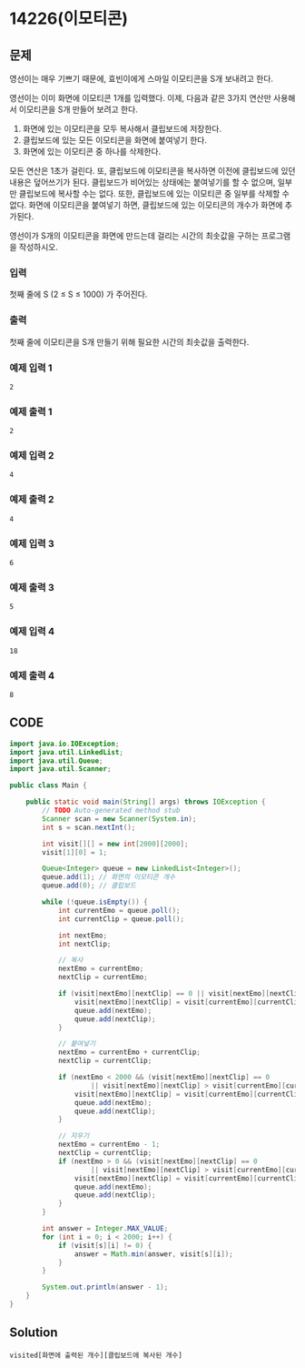 # 14226\(이모티콘\)

##  문제

영선이는 매우 기쁘기 때문에, 효빈이에게 스마일 이모티콘을 S개 보내려고 한다.

영선이는 이미 화면에 이모티콘 1개를 입력했다. 이제, 다음과 같은 3가지 연산만 사용해서 이모티콘을 S개 만들어 보려고 한다.

1. 화면에 있는 이모티콘을 모두 복사해서 클립보드에 저장한다.
2. 클립보드에 있는 모든 이모티콘을 화면에 붙여넣기 한다.
3. 화면에 있는 이모티콘 중 하나를 삭제한다.

모든 연산은 1초가 걸린다. 또, 클립보드에 이모티콘을 복사하면 이전에 클립보드에 있던 내용은 덮어쓰기가 된다. 클립보드가 비어있는 상태에는 붙여넣기를 할 수 없으며, 일부만 클립보드에 복사할 수는 없다. 또한, 클립보드에 있는 이모티콘 중 일부를 삭제할 수 없다. 화면에 이모티콘을 붙여넣기 하면, 클립보드에 있는 이모티콘의 개수가 화면에 추가된다.

영선이가 S개의 이모티콘을 화면에 만드는데 걸리는 시간의 최솟값을 구하는 프로그램을 작성하시오.

### 입력

첫째 줄에 S \(2 ≤ S ≤ 1000\) 가 주어진다.

### 출력

첫째 줄에 이모티콘을 S개 만들기 위해 필요한 시간의 최솟값을 출력한다.

### 예제 입력 1

```text
2
```

### 예제 출력 1

```text
2
```

### 예제 입력 2

```text
4
```

### 예제 출력 2

```text
4
```

### 예제 입력 3

```text
6
```

### 예제 출력 3

```text
5
```

### 예제 입력 4

```text
18
```

### 예제 출력 4

```text
8
```

## CODE

```java
import java.io.IOException;
import java.util.LinkedList;
import java.util.Queue;
import java.util.Scanner;

public class Main {

	public static void main(String[] args) throws IOException {
		// TODO Auto-generated method stub
		Scanner scan = new Scanner(System.in);
		int s = scan.nextInt();

		int visit[][] = new int[2000][2000];
		visit[1][0] = 1;

		Queue<Integer> queue = new LinkedList<Integer>();
		queue.add(1); // 화면의 이모티콘 개수
		queue.add(0); // 클립보드

		while (!queue.isEmpty()) {
			int currentEmo = queue.poll();
			int currentClip = queue.poll();

			int nextEmo;
			int nextClip;

			// 복사
			nextEmo = currentEmo;
			nextClip = currentEmo;

			if (visit[nextEmo][nextClip] == 0 || visit[nextEmo][nextClip] > visit[currentEmo][currentClip] + 1) {
				visit[nextEmo][nextClip] = visit[currentEmo][currentClip] + 1;
				queue.add(nextEmo);
				queue.add(nextClip);
			}

			// 붙여넣기
			nextEmo = currentEmo + currentClip;
			nextClip = currentClip;

			if (nextEmo < 2000 && (visit[nextEmo][nextClip] == 0
					|| visit[nextEmo][nextClip] > visit[currentEmo][currentClip] + 1)) {
				visit[nextEmo][nextClip] = visit[currentEmo][currentClip] + 1;
				queue.add(nextEmo);
				queue.add(nextClip);
			}

			// 지우기
			nextEmo = currentEmo - 1;
			nextClip = currentClip;
			if (nextEmo > 0 && (visit[nextEmo][nextClip] == 0
					|| visit[nextEmo][nextClip] > visit[currentEmo][currentClip] + 1)) {
				visit[nextEmo][nextClip] = visit[currentEmo][currentClip] + 1;
				queue.add(nextEmo);
				queue.add(nextClip);
			}
		}

		int answer = Integer.MAX_VALUE;
		for (int i = 0; i < 2000; i++) {
			if (visit[s][i] != 0) {
				answer = Math.min(answer, visit[s][i]);
			}
		}

		System.out.println(answer - 1);
	}
}
```

## Solution

`visited[화면에 출력된 개수][클립보드에 복사된 개수]`

